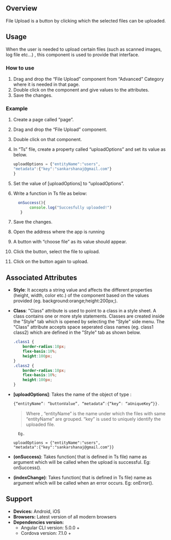 ## Overview
File Upload is a button by clicking which the selected files can be uploaded.

## Usage
When the user is needed to upload certain files (such as  scanned images, log file etc…) , this component is used to provide that interface.


### How to use

1. Drag and drop the “File Upload” component from “Advanced” Category where it is needed in that page.
2. Double click on the component and give values to the attributes.
3. Save the changes.

### Example

1. Create a page called “page”.
2. Drag and drop the “File Upload” component.
3. Double click on that component.
4. In “Ts” file, create a property called “uploadOptions” and set its value as below.
    ```typescript
   uploadOptions = {"entityName":"users",
    "metadata":{"key":"sankarshanaj@gmail.com"}
    }
    ```
5. Set the value of [uploadOptions] to “uploadOptions”.
6. Write a function in Ts file as below:
    ```typescript
      onSuccess(){
           console.log("Succesfully uploaded!")
       }
    ```

7. Save the changes.
8. Open the address where the app is running
9. A button with “choose file” as its value should appear.
10. Click the button, select the file to upload.
11. Click on the button again to upload.


## Associated Attributes
- **Style**: It accepts a string value and affects the different properties (height, width, color etc.) of the component based on the values provided (eg. background:orange;height:200px;).

- **Class**: "Class" attribute is used to point to a class in a style sheet. A class contains one or more style statements. Classes are created inside the "Style" tab which is opened by selecting the "Style" side menu. The "Class" attribute accepts space seperated class names (eg. class1 class2) which are defined in the "Style" tab as shown below.
    ```css
    .class1 {
        border-radius:10px;
        flex-basis:10%;
        height:100px;
    }
    .class2 {
        border-radius:10px;
        flex-basis:10%;
        height:100px;
    }
    
    ```
- **[uploadOptions]**: Takes the name of the object of type :
    ```typescript
    {“entityName”: “buttonValue”, “metadata”:{“key”: “aUniqueKey”}}.
    ```
    >Where ,
        “entityName” is the name under which the files with same “entityName” are grouped.
        “key” is used to uniquely identify the uploaded file.
    
        Eg.

      uploadOptions = {"entityName":"users",
      "metadata":{"key":"sankarshanaj@gmail.com"}}

- **(onSuccess)**: Takes function( that is defined in Ts file) name as argument which will be called when the upload is successful. Eg: onSuccess().
- **(indexChange)**:  Takes function( that is defined in Ts file) name as argument which will be called when an error occurs. Eg: onError().

## Support
- **Devices:** Android, iOS
- **Browsers:**  Latest version of all modern browsers
- **Dependencies version:** 
    - Angular CLI version: 5.0.0 + 
    - Cordova version: 7.1.0 +


